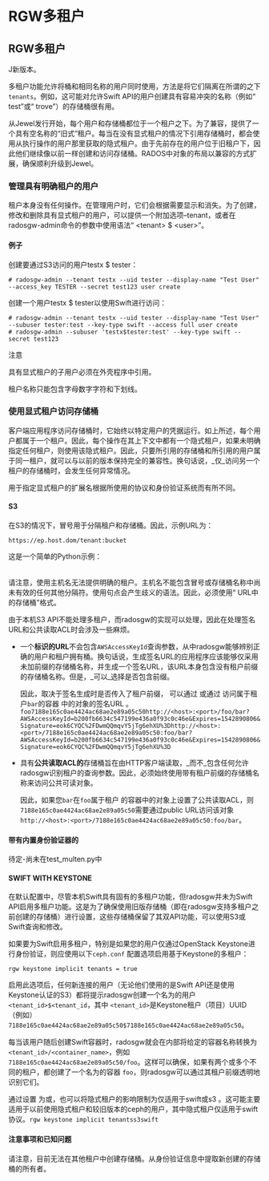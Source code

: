 # RGW多租户

## RGW多租户

J新版本。

多租户功能允许将桶和相同名称的用户同时使用，方法是将它们隔离在所谓的之下`tenants`。例如，这可能对允许Swift API的用户创建具有容易冲突的名称（例如“ test”或“ trove”）的存储桶很有用。

从Jewel发行开始，每个用户和存储桶都位于一个租户之下。为了兼容，提供了一个具有空名称的“旧式”租户。每当在没有显式租户的情况下引用存储桶时，都会使用从执行操作的用户那里获取的隐式租户。由于先前存在的用户位于旧租户下，因此他们继续像以前一样创建和访问存储桶。RADOS中对象的布局以兼容的方式扩展，确保顺利升级到Jewel。

### 管理具有明确租户的用户

租户本身没有任何操作。在管理用户时，它们会根据需要显示和消失。为了创建，修改和删除具有显式租户的用户，可以提供一个附加选项–tenant，或者在radosgw-admin命令的参数中使用语法“ &lt;tenant&gt; $ &lt;user&gt;”。

#### 例子

创建要通过S3访问的用户testx $ tester：

```text
# radosgw-admin --tenant testx --uid tester --display-name "Test User" --access_key TESTER --secret test123 user create
```

创建一个用户testx $ tester以使用Swift进行访问：

```text
# radosgw-admin --tenant testx --uid tester --display-name "Test User" --subuser tester:test --key-type swift --access full user create
# radosgw-admin --subuser 'testx$tester:test' --key-type swift --secret test123
```

注意 

具有显式租户的子用户必须在外壳程序中引用。

租户名称只能包含字母数字字符和下划线。

### 使用显式租户访问存储桶

客户端应用程序访问存储桶时，它始终以特定用户的凭据运行。如上所述，每个用户都属于一个租户。因此，每个操作在其上下文中都有一个隐式租户，如果未明确指定任何租户，则使用该隐式租户。因此，只要所引用的存储桶和所引用的用户属于同一租户，就可以与以前的版本保持完全的兼容性。换句话说，_仅_访问另一个租户的存储桶时，会发生任何异常情况。

用于指定显式租户的扩展名根据所使用的协议和身份验证系统而有所不同。

#### S3 

在S3的情况下，冒号用于分隔租户和存储桶。因此，示例URL为：

```text
https://ep.host.dom/tenant:bucket
```

这是一个简单的Python示例：

|  |  |
| :--- | :--- |


请注意，使用主机名无法提供明确的租户。主机名不能包含冒号或存储桶名称中尚未有效的任何其他分隔符。使用句点会产生歧义的语法。因此，必须使用“ URL中的存储桶”格式。

由于本机S3 API不能处理多租户，而radosgw的实现可以处理，因此在处理签名URL和公共读取ACL时会涉及一些麻烦。

* 一个**标识的URL**不会包含`AWSAccessKeyId`查询参数，从中radosgw能够辨别正确的用户和租户拥有桶。换句话说，生成签名URL的应用程序应该能够仅采用未加前缀的存储桶名称，并生成一个签名URL，该URL本身包含没有租户前缀的存储桶名称。但是，_可以_选择是否包含前缀。

  因此，取决于签名生成时是否传入了租户前缀， 可以通过 或通过 访问属于租户`bar`的容器 中的对象的签名URL 。`foo7188e165c0ae4424ac68ae2e89a05c50http://<host>:<port>/foo/bar?AWSAccessKeyId=b200fb6634c547199e436a0f93c0c46e&Expires=1542890806&Signature=eok6CYQC%2FDwmQQmqvY5jTg6ehXU%3Dhttp://<host>:<port>/7188e165c0ae4424ac68ae2e89a05c50:foo/bar?AWSAccessKeyId=b200fb6634c547199e436a0f93c0c46e&Expires=1542890806&Signature=eok6CYQC%2FDwmQQmqvY5jTg6ehXU%3D`

* 具有**公共读取ACL的**存储桶旨在由HTTP客户端读取，_而不_包含任何允许radosgw识别租户的查询参数。因此，必须始终使用带有租户前缀的存储桶名称来访问公共可读对象。

  因此，如果您`bar`在`foo`属于租户 的容器中的对象上设置了公共读取ACL，则`7188e165c0ae4424ac68ae2e89a05c50`需要通过public URL访问该对象 `http://<host>:<port>/7188e165c0ae4424ac68ae2e89a05c50:foo/bar`。

#### 带有内置身份验证器的

待定-尚未在test\_multen.py中

#### SWIFT WITH KEYSTONE

在默认配置中，尽管本机Swift具有固有的多租户功能，但radosgw并未为Swift API启用多租户功能。这是为了确保使用旧版存储桶（即在radosgw支持多租户之前创建的存储桶）进行设置，这些存储桶保留了其双API功能，可以使用S3或Swift查询和修改。

如果要为Swift启用多租户，特别是如果您的用户仅通过OpenStack Keystone进行身份验证，则应使用以下`ceph.conf` 配置选项启用基于Keystone的多租户：

```text
rgw keystone implicit tenants = true
```

启用此选项后，任何新连接的用户（无论他们使用的是Swift API还是使用Keystone认证的S3）都将提示radosgw创建一个名为的用户`<tenant_id>$<tenant_id`，其中 `<tenant_id>`是Keystone租户（项目）UUID（例如） `7188e165c0ae4424ac68ae2e89a05c50$7188e165c0ae4424ac68ae2e89a05c50`。

每当该用户随后创建Swift容器时，radosgw就会在内部将给定的容器名称转换为 `<tenant_id>/<container_name>`，例如 `7188e165c0ae4424ac68ae2e89a05c50/foo`。这样可以确保，如果有两个或多个不同的租户，都创建了一个名为的容器 `foo`，则radosgw可以通过其租户前缀透明地识别它们。

通过设置 为或，也可以将隐式租户的影响限制为仅适用于swift或s3 。这可能主要适用于以前使用隐式租户和较旧版本的ceph的用户，其中隐式租户仅适用于swift协议。`rgw keystone implicit tenantss3swift`

#### 注意事项和已知问题

请注意，目前无法在其他租户中创建存储桶。从身份验证信息中提取新创建的存储桶的所有者。

